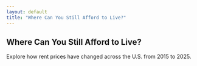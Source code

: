 ```yaml
---
layout: default
title: "Where Can You Still Afford to Live?"
---
```

## Where Can You Still Afford to Live?

Explore how rent prices have changed across the U.S. from 2015 to 2025.

<vegachart schema-url="{{ site.baseurl }}/assets/json/rent_map.json" style="width: 100%"></vegachart>
